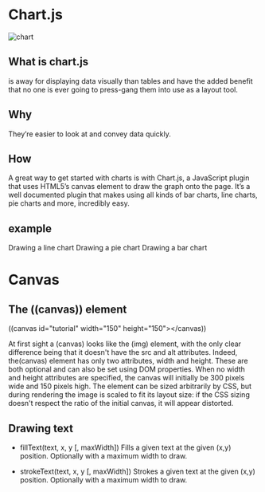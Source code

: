 
#  Chart.js

![chart]( https://www.drupal.org/files/styles/grid-3-2x/public/project-images/chart.png?itok=y01j-sQ4)

## What is chart.js

is away  for displaying data visually than tables and have the added benefit that no one is ever going to press-gang them into use as a layout tool.

## Why 

 They’re easier to look at and convey data quickly.

 ## How 
A great way to get started with charts is with Chart.js, a JavaScript plugin that uses HTML5’s canvas element to draw the graph onto the page. It’s a well documented plugin that makes using all kinds of bar charts, line charts, pie charts and more, incredibly easy.
## example 
Drawing a line chart 
Drawing a pie chart
Drawing a bar chart

# Canvas
## The ((canvas)) element


((canvas id="tutorial" width="150" height="150"></canvas))

At first sight a (canvas) looks like the (img) element, with the only clear difference being that it doesn't have the src and alt attributes. Indeed, the(canvas) element has only two attributes, width and height. These are both optional and can also be set using DOM properties. When no width and height attributes are specified, the canvas will initially be 300 pixels wide and 150 pixels high. The element can be sized arbitrarily by CSS, but during rendering the image is scaled to fit its layout size: if the CSS sizing doesn't respect the ratio of the initial canvas, it will appear distorted.


## Drawing text
* fillText(text, x, y [, maxWidth])
Fills a given text at the given (x,y) position. Optionally with a maximum width to draw.


* strokeText(text, x, y [, maxWidth])
Strokes a given text at the given (x,y) position. Optionally with a maximum width to draw.



